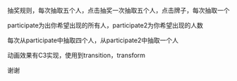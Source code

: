 抽奖规则，每次抽取五个人，点击抽奖一次抽取五个人，点击牌子，每次抽取一个

participate为出你希望出现的所有人，participate2为你希望出现的人数

每次从participate中抽取四个人，从participate2中抽取一个人

动画效果有C3实现，使用到transition，transform

谢谢
